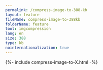```yaml
---
permalink: /compress-image-to-388-kb
layout: feature
fileName: compress-image-to-388kb
folderName: feature
tool: imgcompression
lang: en
size: 388
type: kb
nointernationalization: true
---
```

{%- include compress-image-to-X.html -%}       
